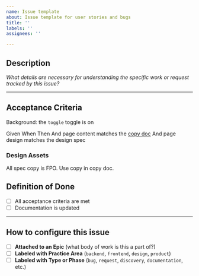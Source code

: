 ```yaml
---
name: Issue template
about: Issue template for user stories and bugs
title: ''
labels: ''
assignees: ''

---
```


## Description
_What details are necessary for understanding the specific work or request tracked by this issue?_

---

## Acceptance Criteria
Background: the `toggle` toggle is on

Given 
When 
Then 
And page content matches the [copy doc](#) 
And page design matches the design spec

### Design Assets
All spec copy is FPO. Use copy in copy doc.

## Definition of Done
- [ ] All acceptance criteria are met
- [ ] Documentation is updated

---
## How to configure this issue
- [ ] **Attached to an Epic** (what body of work is this a part of?)
- [ ] **Labeled with Practice Area** (`backend`, `frontend`, `design`, `product`)
- [ ] **Labeled with Type or Phase** (`bug`, `request`, `discovery`, `documentation`, etc.)

